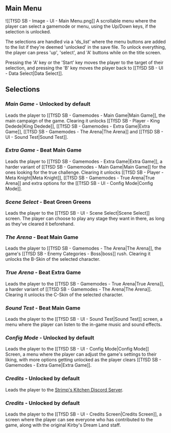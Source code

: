 ## Main Menu
![[TfSD SB - Image - UI - Main Menu.png]]
A scrollable menu where the player can select a gamemode or menu, using the Up/Down keys, if the selection is unlocked.

The selections are handled via a 'ds_list' where the menu buttons are added to the list if they're deemed 'unlocked' in the save file. To unlock everything, the player can press 'up', 'select', and 'A' buttons while on the title screen.

Pressing the 'A' key or the 'Start' key moves the player to the target of their selection, and pressing the 'B' key moves the player back to [[TfSD SB - UI - Data Select|Data Select]].
## Selections
### *Main Game -* Unlocked by default
Leads the player to [[TfSD SB - Gamemodes - Main Game|Main Game]], the main campaign of the game. Clearing it unlocks [[TfSD SB - Player - King Dedede|King Dedede]], [[TfSD SB - Gamemodes - Extra Game|Extra Game]], [[TfSD SB - Gamemodes - The Arena|The Arena]] and [[TfSD SB - UI - Sound Test|Sound Test]].
### *Extra Game -* Beat Main Game
Leads the player to [[TfSD SB - Gamemodes - Extra Game|Extra Game]], a harder variant of [[TfSD SB - Gamemodes - Main Game|Main Game]] for the ones looking for the true challenge. Clearing it unlocks [[TfSD SB - Player - Meta Knight|Meta Knight]], [[TfSD SB - Gamemodes - True Arena|True Arena]] and extra options for the [[TfSD SB - UI - Config Mode|Config Mode]].
### *Scene Select -* Beat Green Greens
Leads the player to the [[TfSD SB - UI - Scene Select|Scene Select]] screen. The player can choose to play any stage they want in there, as long as they've cleared it beforehand.
### *The Arena -* Beat Main Game
Leads the player to [[TfSD SB - Gamemodes - The Arena|The Arena]], the game's [[TfSD SB - Enemy Categories - Boss|boss]] rush. Clearing it unlocks the B-Skin of the selected character.
### *True Arena -* Beat Extra Game
Leads the player to the [[TfSD SB - Gamemodes - True Arena|True Arena]], a harder variant of [[TfSD SB - Gamemodes - The Arena|The Arena]]. Clearing it unlocks the C-Skin of the selected character.
### *Sound Test -* Beat Main Game
Leads the player to the [[TfSD SB - UI - Sound Test|Sound Test]] screen, a menu where the player can listen to the in-game music and sound effects.
### *Config Mode -* Unlocked by default
Leads the player to the [[TfSD SB - UI - Config Mode|Config Mode]] Screen, a menu where the player can adjust the game's settings to their liking, with more options getting unlocked as the player clears [[TfSD SB - Gamemodes - Extra Game|Extra Game]].
### *Credits -* Unlocked by default
Leads the player to the [Strimp's Kitchen Discord Server](https://discord.gg/RDc8RrcbeK "https://discord.gg/RDc8RrcbeK").
### *Credits -* Unlocked by default
Leads the player to the [[TfSD SB - UI - Credits Screen|Credits Screen]], a screen where the player can see everyone who has contributed to the game, along with the original Kirby's Dream Land staff.